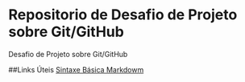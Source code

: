 # Repositorio de Desafio de Projeto sobre Git/GitHub
Desafio de Projeto sobre Git/GitHub

##Links Úteis
[Sintaxe Básica Markdowm](https://www.markdownguide.org/getting-started/)

